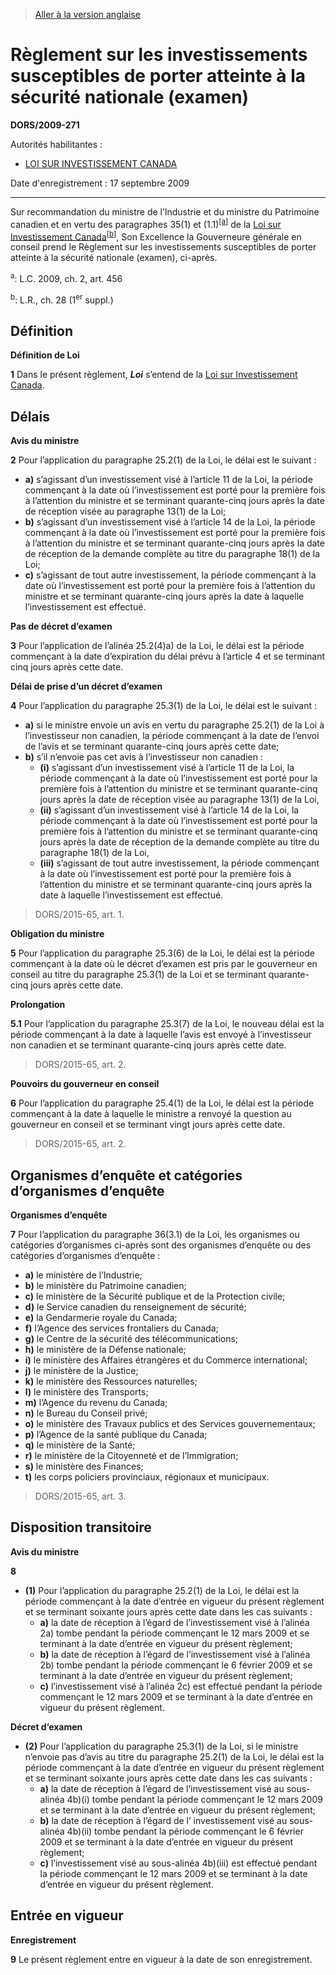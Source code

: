> [Aller à la version anglaise](/en/Regulations/Statutory%20Orders%20and%20Regulations/2009/271.md)

# Règlement sur les investissements susceptibles de porter atteinte à la sécurité nationale (examen)

**DORS/2009-271**

Autorités habilitantes : 
- [LOI SUR INVESTISSEMENT CANADA](/fr/Lois/Lois%20du%20Canada/1985/ch.%2028%20(1er%20suppl.).md)

Date d'enregistrement : 17 septembre 2009

----------

Sur recommandation du ministre de l’Industrie et du ministre du Patrimoine canadien et en vertu des paragraphes 35(1) et (1.1)<sup><a href='#nbp_612361-f_hq_6936'>[a]</a></sup> de la [Loi sur Investissement Canada](/fr/Lois/Lois%20du%20Canada/1985/ch.%2028%20(1er%20suppl.).md)<sup><a href='#nbp_612361-f_hq_6982'>[b]</a></sup>, Son Excellence la Gouverneure générale en conseil prend le Règlement sur les investissements susceptibles de porter atteinte à la sécurité nationale (examen), ci-après.

<a name='nbp_612361-f_hq_6936'><sup>a</sup></a>: L.C. 2009, ch. 2, art. 456<br />

<a name='nbp_612361-f_hq_6982'><sup>b</sup></a>: L.R., ch. 28 (1<sup>er</sup> suppl.)<br />




## Définition



**Définition de Loi**

**1** Dans le présent règlement, ***Loi*** s’entend de la [Loi sur Investissement Canada](/fr/Lois/Lois%20du%20Canada/1985/ch.%2028%20(1er%20suppl.).md).




## Délais



**Avis du ministre**

**2** Pour l’application du paragraphe 25.2(1) de la Loi, le délai est le suivant :
- **a)** s’agissant d’un investissement visé à l’article 11 de la Loi, la période commençant à la date où l’investissement est porté pour la première fois à l’attention du ministre et se terminant quarante-cinq jours après la date de réception visée au paragraphe 13(1) de la Loi;
- **b)** s’agissant d’un investissement visé à l’article 14 de la Loi, la période commençant à la date où l’investissement est porté pour la première fois à l’attention du ministre et se terminant quarante-cinq jours après la date de réception de la demande complète au titre du paragraphe 18(1) de la Loi;
- **c)** s’agissant de tout autre investissement, la période commençant à la date où l’investissement est porté pour la première fois à l’attention du ministre et se terminant quarante-cinq jours après la date à laquelle l’investissement est effectué.




**Pas de décret d’examen**

**3** Pour l’application de l’alinéa 25.2(4)a) de la Loi, le délai est la période commençant à la date d’expiration du délai prévu à l’article 4 et se terminant cinq jours après cette date.




**Délai de prise d’un décret d’examen**

**4** Pour l’application du paragraphe 25.3(1) de la Loi, le délai est le suivant :
- **a)** si le ministre envoie un avis en vertu du paragraphe 25.2(1) de la Loi à l’investisseur non canadien, la période commençant à la date de l’envoi de l’avis et se terminant quarante-cinq jours après cette date;
- **b)** s’il n’envoie pas cet avis à l’investisseur non canadien :
	- **(i)** s’agissant d’un investissement visé à l’article 11 de la Loi, la période commençant à la date où l’investissement est porté pour la première fois à l’attention du ministre et se terminant quarante-cinq jours après la date de réception visée au paragraphe 13(1) de la Loi,
	- **(ii)** s’agissant d’un investissement visé à l’article 14 de la Loi, la période commençant à la date où l’investissement est porté pour la première fois à l’attention du ministre et se terminant quarante-cinq jours après la date de réception de la demande complète au titre du paragraphe 18(1) de la Loi,
	- **(iii)** s’agissant de tout autre investissement, la période commençant à la date où l’investissement est porté pour la première fois à l’attention du ministre et se terminant quarante-cinq jours après la date à laquelle l’investissement est effectué.
> DORS/2015-65, art. 1.





**Obligation du ministre**

**5** Pour l’application du paragraphe 25.3(6) de la Loi, le délai est la période commençant à la date où le décret d’examen est pris par le gouverneur en conseil au titre du paragraphe 25.3(1) de la Loi et se terminant quarante-cinq jours après cette date.




**Prolongation**

**5.1** Pour l’application du paragraphe 25.3(7) de la Loi, le nouveau délai est la période commençant à la date à laquelle l’avis est envoyé à l’investisseur non canadien et se terminant quarante-cinq jours après cette date.
> DORS/2015-65, art. 2.





**Pouvoirs du gouverneur en conseil**

**6** Pour l’application du paragraphe 25.4(1) de la Loi, le délai est la période commençant à la date à laquelle le ministre a renvoyé la question au gouverneur en conseil et se terminant vingt jours après cette date.
> DORS/2015-65, art. 2.





## Organismes d’enquête et catégories d’organismes d’enquête



**Organismes d’enquête**

**7** Pour l’application du paragraphe 36(3.1) de la Loi, les organismes ou catégories d’organismes ci-après sont des organismes d’enquête ou des catégories d’organismes d’enquête :
- **a)** le ministère de l’Industrie;
- **b)** le ministère du Patrimoine canadien;
- **c)** le ministère de la Sécurité publique et de la Protection civile;
- **d)** le Service canadien du renseignement de sécurité;
- **e)** la Gendarmerie royale du Canada;
- **f)** l’Agence des services frontaliers du Canada;
- **g)** le Centre de la sécurité des télécommunications;
- **h)** le ministère de la Défense nationale;
- **i)** le ministère des Affaires étrangères et du Commerce international;
- **j)** le ministère de la Justice;
- **k)** le ministère des Ressources naturelles;
- **l)** le ministère des Transports;
- **m)** l’Agence du revenu du Canada;
- **n)** le Bureau du Conseil privé;
- **o)** le ministère des Travaux publics et des Services gouvernementaux;
- **p)** l’Agence de la santé publique du Canada;
- **q)** le ministère de la Santé;
- **r)** le ministère de la Citoyenneté et de l’Immigration;
- **s)** le ministère des Finances;
- **t)** les corps policiers provinciaux, régionaux et municipaux.
> DORS/2015-65, art. 3.





## Disposition transitoire



**Avis du ministre**

**8** 

- **(1)** Pour l’application du paragraphe 25.2(1) de la Loi, le délai est la période commençant à la date d’entrée en vigueur du présent règlement et se terminant soixante jours après cette date dans les cas suivants :
	- **a)** la date de réception à l’égard de l’investissement visé à l’alinéa 2a) tombe pendant la période commençant le 12 mars 2009 et se terminant à la date d’entrée en vigueur du présent règlement;
	- **b)** la date de réception à l’égard de l’investissement visé à l’alinéa 2b) tombe pendant la période commençant le 6 février 2009 et se terminant à la date d’entrée en vigueur du présent règlement;
	- **c)** l’investissement visé à l’alinéa 2c) est effectué pendant la période commençant le 12 mars 2009 et se terminant à la date d’entrée en vigueur du présent règlement.

**Décret d’examen**

- **(2)** Pour l’application du paragraphe 25.3(1) de la Loi, si le ministre n’envoie pas d’avis au titre du paragraphe 25.2(1) de la Loi, le délai est la période commençant à la date d’entrée en vigueur du présent règlement et se terminant soixante jours après cette date dans les cas suivants :
	- **a)** la date de réception à l’égard de l’investissement visé au sous-alinéa 4b)(i) tombe pendant la période commençant le 12 mars 2009 et se terminant à la date d’entrée en vigueur du présent règlement;
	- **b)** la date de réception à l’égard de l’ investissement visé au sous-alinéa 4b)(ii) tombe pendant la période commençant le 6 février 2009 et se terminant à la date d’entrée en vigueur du présent règlement;
	- **c)** l’investissement visé au sous-alinéa 4b)(iii) est effectué pendant la période commençant le 12 mars 2009 et se terminant à la date d’entrée en vigueur du présent règlement.




## Entrée en vigueur



**Enregistrement**

**9** Le présent règlement entre en vigueur à la date de son enregistrement.


